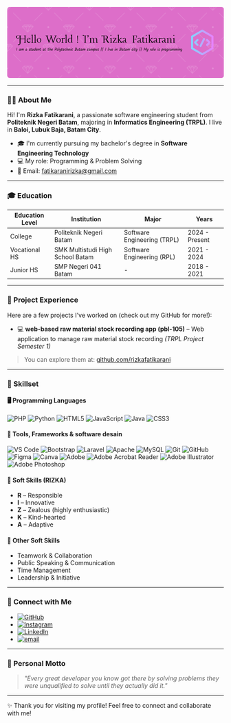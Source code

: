 
![GitHub Banner](img/github-header-image.png)

---

### 👩‍💼 About Me

Hi! I'm **Rizka Fatikarani**, a passionate software engineering student from **Politeknik Negeri Batam**, majoring in **Informatics Engineering (TRPL)**. I live in **Baloi, Lubuk Baja, Batam City**.

- 🎓 I'm currently pursuing my bachelor's degree in **Software Engineering Technology**
- 💻 My role: Programming & Problem Solving
- 📧 Email: [fatikaranirizka@gmail.com](mailto:fatikaranirizka@gmail.com)


---

### 🎓 Education

| Education Level | Institution                          | Major                 | Years         |
|------------------|--------------------------------------|------------------------|---------------|
| College          | Politeknik Negeri Batam             | Software Engineering (TRPL) | 2024 - Present |
| Vocational HS    | SMK Multistudi High School Batam    | Software Engineering (RPL) | 2021 - 2024   |
| Junior HS        | SMP Negeri 041 Batam                | -                      | 2018 - 2021   |

---

### 💼 Project Experience

Here are a few projects I've worked on (check out my GitHub for more!):

- 💻 **web-based raw material stock recording app (pbl-105)** – Web application to manage raw material stock recording *(TRPL Project Semester 1)* 

> You can explore them at: [github.com/rizkafatikarani](https://github.com/rizkafatikarani)

---

### 🧠 Skillset

#### 🖥️ Programming Languages
![PHP](https://img.shields.io/badge/php-%23777BB4.svg?style=for-the-badge&logo=php&logoColor=white) ![Python](https://img.shields.io/badge/python-3670A0?style=for-the-badge&logo=python&logoColor=ffdd54) ![HTML5](https://img.shields.io/badge/html5-%23E34F26.svg?style=for-the-badge&logo=html5&logoColor=white) ![JavaScript](https://img.shields.io/badge/javascript-%23323330.svg?style=for-the-badge&logo=javascript&logoColor=%23F7DF1E) ![Java](https://img.shields.io/badge/java-%23ED8B00.svg?style=for-the-badge&logo=openjdk&logoColor=white) ![CSS3](https://img.shields.io/badge/css3-%231572B6.svg?style=for-the-badge&logo=css3&logoColor=white)


#### 🧰 Tools, Frameworks & software desain

![VS Code](https://img.shields.io/badge/VS%20Code-007ACC.svg?style=for-the-badge&logo=visual-studio-code&logoColor=white) ![Bootstrap](https://img.shields.io/badge/bootstrap-%238511FA.svg?style=for-the-badge&logo=bootstrap&logoColor=white) ![Laravel](https://img.shields.io/badge/laravel-%23FF2D20.svg?style=for-the-badge&logo=laravel&logoColor=white) ![Apache](https://img.shields.io/badge/apache-%23D42029.svg?style=for-the-badge&logo=apache&logoColor=white) ![MySQL](https://img.shields.io/badge/mysql-4479A1.svg?style=for-the-badge&logo=mysql&logoColor=white) ![Git](https://img.shields.io/badge/git-%23F05033.svg?style=for-the-badge&logo=git&logoColor=white) ![GitHub](https://img.shields.io/badge/github-%23121011.svg?style=for-the-badge&logo=github&logoColor=white)  ![Figma](https://img.shields.io/badge/figma-%23F24E1E.svg?style=for-the-badge&logo=figma&logoColor=white) ![Canva](https://img.shields.io/badge/Canva-%2300C4CC.svg?style=for-the-badge&logo=Canva&logoColor=white)  ![Adobe](https://img.shields.io/badge/adobe-%23FF0000.svg?style=for-the-badge&logo=adobe&logoColor=white) ![Adobe Acrobat Reader](https://img.shields.io/badge/Adobe%20Acrobat%20Reader-EC1C24.svg?style=for-the-badge&logo=Adobe%20Acrobat%20Reader&logoColor=white) ![Adobe Illustrator](https://img.shields.io/badge/adobe%20illustrator-%23FF9A00.svg?style=for-the-badge&logo=adobe%20illustrator&logoColor=white) ![Adobe Photoshop](https://img.shields.io/badge/adobe%20photoshop-%2331A8FF.svg?style=for-the-badge&logo=adobe%20photoshop&logoColor=white) 

#### 💬 Soft Skills (RIZKA)
- **R** – Responsible  
- **I** – Innovative  
- **Z** – Zealous (highly enthusiastic)  
- **K** – Kind-hearted  
- **A** – Adaptive

#### 🌟 Other Soft Skills
- Teamwork & Collaboration  
- Public Speaking & Communication  
- Time Management  
- Leadership & Initiative  

---

### 📱 Connect with Me

- [![GitHub](https://img.shields.io/badge/GitHub-100000?logo=github&logoColor=white)](https://github.com/rizkafatikarani) 
- [![Instagram](https://img.shields.io/badge/Instagram-%23E4405F.svg?logo=Instagram&logoColor=white)](https://instagram.com/rizka.raniir26) 
- [![LinkedIn](https://img.shields.io/badge/LinkedIn-%230077B5.svg?logo=linkedin&logoColor=white)](https://linkedin.com/in/www.linkedin.com/in/rizka-fatikarani) 
- [![email](https://img.shields.io/badge/Email-D14836?logo=gmail&logoColor=white)](mailto:fatikaranirizka@gmail.com) 
---

### 📌 Personal Motto

> _"Every great developer you know got there by solving problems they were unqualified to solve until they actually did it."_

---

✨ Thank you for visiting my profile! Feel free to connect and collaborate with me!
